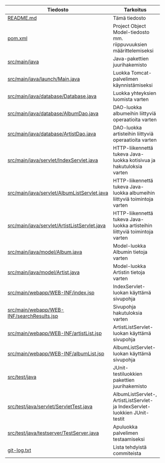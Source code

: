 Tiedosto	                            | Tarkoitus
----------------------------------------|---------------------
[README.md](README.md)                                                  | Tämä tiedosto
[pom.xml](pom.xml)                                                      | Project Object Model-tiedosto mm. riippuvuuksien määrittelemiseksi
[src/main/java](src/main/java)                                          | Java-pakettien juurihakemisto
[src/main/java/launch/Main.java](src/main/java/launch/Main.java)        | Luokka Tomcat-palvelimen käynnistämiseksi
[src/main/java/database/Database.java](src/main/java/database/Database.java) 		| Luokka yhteyksien luomista varten
[src/main/java/database/AlbumDao.java](src/main/java/database/AlbumDao.java) 		| DAO-luokka albumeihin liittyviä operaatioita varten
[src/main/java/database/ArtistDao.java](src/main/java/database/ArtistDao.java) 		| DAO-luokka artisteihin liittyviä operaatioita varten
[src/main/java/servlet/IndexServlet.java](src/main/java/servlet/IndexServlet.java) | HTTP-liikennettä tukeva Java-luokka kotisivua ja hakutuloksia varten
[src/main/java/servlet/AlbumListServlet.java](src/main/java/servlet/AlbumListServlet.java) | HTTP-liikennettä tukeva Java-luokka albumeihin liittyviä toimintoja varten
[src/main/java/servlet/ArtistListServlet.java](src/main/java/servlet/ArtistListServlet.java) | HTTP-liikennettä tukeva Java-luokka artisteihin liittyviä toimintoja varten
[src/main/java/model/Album.java](src/main/java/model/Album.java) 		| Model-luokka Albumin tietoja varten
[src/main/java/model/Artist.java](src/main/java/model/Artist.java) 		| Model-luokka Artistin tietoja varten
[src/main/webapp/WEB-INF/index.jsp](src/main/webapp/WEB-INF/index.jsp)  | IndexServlet-luokan käyttämä sivupohja
[src/main/webapp/WEB-INF/searchResults.jsp](src/main/webapp/WEB-INF/searchResults.jsp)  | Sivupohja hakutuloksia varten
[src/main/webapp/WEB-INF/artistList.jsp](src/main/webapp/WEB-INF/artistList.jsp)  | ArtistListServlet-luokan käyttämä sivupohja
[src/main/webapp/WEB-INF/albumList.jsp](src/main/webapp/WEB-INF/albumList.jsp)  | AlbumListServlet-luokan käyttämä sivupohja
[src/test/java](src/test/java)                                          | JUnit-testiluokkien pakettien juurihakemisto
[src/test/java/servlet/ServletTest.java](src/test/java/servlet/ServletTest.java)  | AlbumListServlet-, ArtistListServlet- ja IndexServlet-luokkien JUnit-testit
[src/test/java/testserver/TestServer.java](src/test/java/testserver/TestServer.java)  | Apuluokka palvelimen testaamiseksi
[git-log.txt](git-log.txt)												| Lista tehdyistä commiteista
